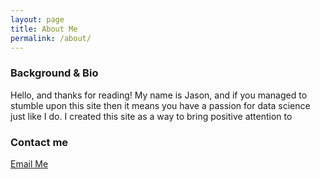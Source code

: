 ```yaml
---
layout: page
title: About Me
permalink: /about/
---
```

### Background & Bio

Hello, and thanks for reading!  My name is Jason, and if you managed to stumble upon this site then it means you have a passion for data science just like I do.  I created this site as a way to bring positive attention to 

### Contact me

[Email Me](mailto:22adamj22@gmail.com)
<!--stackedit_data:
eyJoaXN0b3J5IjpbMjAyODg0NjQzXX0=
-->